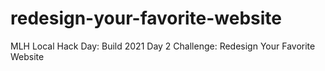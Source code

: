 # redesign-your-favorite-website
MLH Local Hack Day: Build 2021 Day 2 Challenge: Redesign Your Favorite Website
